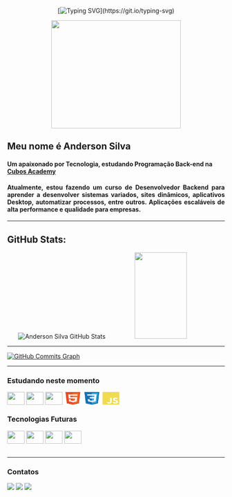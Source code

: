 
<div align="center">
  
[![Typing SVG](https://readme-typing-svg.herokuapp.com/?color=017BBA&size=50&center=true&vCenter=true&width=1000&lines=Hello,+I+am+Groot+Dev+:%29;Student+in+Back-end+Development;Welcome!)](https://git.io/typing-svg)


<img align="center" height="250px" width="300px" src="https://raw.githubusercontent.com/gist/igrootdev/339a7576efb55344afaea86e75e387ff/raw/04d8654c04e279f024533fa10dd29d65ed0d0d7f/photo.svg" />

 </div>

## Meu nome é Anderson Silva
#### Um apaixonado por Tecnologia, estudando Programação Back-end na  [Cubos Academy](https://cubos.academy)

<h4 align="justify">Atualmente, estou fazendo um curso de Desenvolvedor Backend para aprender a desenvolver sistemas variados, sites dinâmicos, aplicativos Desktop, automatizar processos, entre outros. Aplicações escaláveis de alta performance e qualidade para empresas.</h4>

<hr>

## GitHub Stats:

<div align="center">  
  <img width="49%" height="200px" src="https://github-readme-stats.vercel.app/api?username=igrootdev&show_icons=true&count_private=true&hide_border=true&title_color=#0CD0CD&icon_color=ff91a4&text_color=c9d1d9&bg_color=0d1117" alt="Anderson Silva GitHub Stats" /> 
  <img width="49%" height="200px" src="https://github-readme-stats.vercel.app/api/top-langs/?username=igrootdev&layout=compact&hide_border=true&title_color=#0CD0CD&text_color=#0CD0CD&bg_color=0d1117" /></div>

<hr>
<a href="http://www.github.com/igrootdev"><img src="https://github-readme-activity-graph.cyclic.app/graph?username=igrootdev&bg_color=1c1917&color=ffffff&line=0cd0cd&point=ffffff&area_color=1c1917&area=true&hide_border=true&custom_title=GitHub%20Commits%20Graph" alt="GitHub Commits Graph" /></a>

<hr>


### Estudando neste momento

<div>

  <img align="center" height="30" width="40" src="https://cdn.jsdelivr.net/gh/devicons/devicon/icons/vscode/vscode-original.svg" />
  <img align="center" height="30" width="40" src="https://cdn.jsdelivr.net/gh/devicons/devicon/icons/github/github-original-wordmark.svg" />
  <img align="center" height="30" width="40" src="https://cdn.jsdelivr.net/gh/devicons/devicon/icons/git/git-plain-wordmark.svg" />  
  <img align="center" height="30" width="40" src="https://raw.githubusercontent.com/devicons/devicon/master/icons/html5/html5-original.svg">
  <img align="center" height="30" width="40" src="https://raw.githubusercontent.com/devicons/devicon/master/icons/css3/css3-original.svg">
  <img align="center" height="30" width="40" src="https://raw.githubusercontent.com/devicons/devicon/master/icons/javascript/javascript-plain.svg">
  
 
</div>

### Tecnologias Futuras

<div>

<img align="center" height="30" width="40" src="https://cdn.jsdelivr.net/gh/devicons/devicon/icons/nodejs/nodejs-original-wordmark.svg" />

<img  align="center" height="30" width="40" src="https://cdn.jsdelivr.net/gh/devicons/devicon/icons/express/express-original-wordmark.svg" />

 <img  align="center" height="30" width="40" src="https://cdn.jsdelivr.net/gh/devicons/devicon/icons/typescript/typescript-original.svg" />  
 
 <img align="center" height="30" width="40" src="https://cdn.jsdelivr.net/gh/devicons/devicon/icons/postgresql/postgresql-original-wordmark.svg" />
          
          

</div>

</br>
<hr>

### Contatos
<div> 

  <a href="https://www.instagram.com/igrootdev/" target="_blank"><img src="https://img.shields.io/badge/-Instagram-%23E4405F?style=for-the-badge&logo=instagram&logoColor=white" target="_blank"></a>
  <a href = "mailto:ander.silva2710.dev@gmail.com"><img src="https://img.shields.io/badge/-Gmail-%23333?style=for-the-badge&logo=gmail&logoColor=white" target="_blank"></a>
  <a href="https://www.linkedin.com/in/anderson-silva-431135144/" target="_blank"><img src="https://img.shields.io/badge/-LinkedIn-%230077B5?style=for-the-badge&logo=linkedin&logoColor=white" target="_blank"></a> 
  
</div>


<!-- <div align="center">
<br><p align="centre"><b>Visitors Count</b></p>  
<p align="center"><img align="center" src="https://profile-counter.glitch.me/{andersilva2710}/count.svg" /></p> 
<br>
</div> -->



